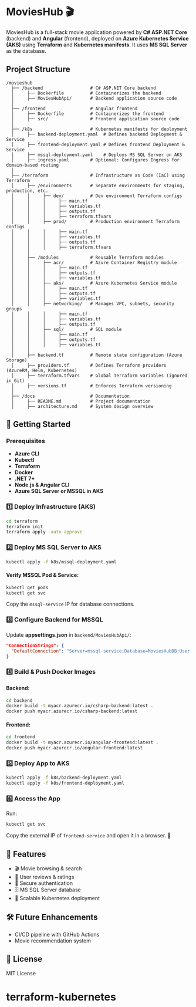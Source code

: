 # MoviesHub 🎬

MoviesHub is a full-stack movie application powered by **C# ASP.NET Core** (backend) and **Angular** (frontend), deployed on **Azure Kubernetes Service (AKS)** using **Terraform** and **Kubernetes manifests**. It uses **MS SQL Server** as the database.

## Project Structure

```
/movieshub
  ├── /backend                  # C# ASP.NET Core backend
  │     ├── Dockerfile          # Containerizes the backend
  │     ├── MoviesHubApi/       # Backend application source code
  │
  ├── /frontend                 # Angular frontend
  │     ├── Dockerfile          # Containerizes the frontend
  │     ├── src/                # Frontend application source code
  │
  ├── /k8s                      # Kubernetes manifests for deployment
  │     ├── backend-deployment.yaml  # Defines backend Deployment & Service
  │     ├── frontend-deployment.yaml # Defines frontend Deployment & Service
  │     ├── mssql-deployment.yaml    # Deploys MS SQL Server on AKS
  │     ├── ingress.yaml        # Optional: Configures Ingress for domain-based routing
  │
  ├── /terraform                # Infrastructure as Code (IaC) using Terraform
  │     ├── /environments       # Separate environments for staging, production, etc.
  │     │     ├── dev/          # Dev environment Terraform configs
  │     │     │     ├── main.tf
  │     │     │     ├── variables.tf
  │     │     │     ├── outputs.tf
  │     │     │     ├── terraform.tfvars
  │     │     ├── prod/         # Production environment Terraform configs
  │     │     │     ├── main.tf
  │     │     │     ├── variables.tf
  │     │     │     ├── outputs.tf
  │     │     │     ├── terraform.tfvars
  │     │
  │     ├── /modules            # Reusable Terraform modules
  │     │     ├── acr/          # Azure Container Registry module
  │     │     │     ├── main.tf
  │     │     │     ├── outputs.tf
  │     │     │     ├── variables.tf
  │     │     ├── aks/          # Azure Kubernetes Service module
  │     │     │     ├── main.tf
  │     │     │     ├── outputs.tf
  │     │     │     ├── variables.tf
  │     │     ├── networking/   # Manages VPC, subnets, security groups
  │     │     │     ├── main.tf
  │     │     │     ├── variables.tf
  │     │     │     ├── outputs.tf
  │     │     ├── sql/          # SQL module
  │     │     │     ├── main.tf
  │     │     │     ├── outputs.tf
  │     │     │     ├── variables.tf
  │     │
  │     ├── backend.tf          # Remote state configuration (Azure Storage)
  │     ├── providers.tf        # Defines Terraform providers (AzureRM, Helm, Kubernetes)
  │     ├── terraform.tfvars    # Global Terraform variables (ignored in Git)
  │     ├── versions.tf         # Enforces Terraform versioning
  │
  ├── /docs                     # Documentation
  │     ├── README.md           # Project documentation
  │     ├── architecture.md     # System design overview
```

## 🚀 Getting Started

### Prerequisites
- **Azure CLI**
- **Kubectl**
- **Terraform**
- **Docker**
- **.NET 7+**
- **Node.js & Angular CLI**
- **Azure SQL Server or MSSQL in AKS**

### 1️⃣ Deploy Infrastructure (AKS)
```sh
cd terraform
terraform init
terraform apply -auto-approve
```

### 2️⃣ Deploy MS SQL Server to AKS
```sh
kubectl apply -f k8s/mssql-deployment.yaml
```
#### Verify MSSQL Pod & Service:
```sh
kubectl get pods
kubectl get svc
```
Copy the `mssql-service` IP for database connections.

### 3️⃣ Configure Backend for MSSQL
Update **appsettings.json** in `backend/MoviesHubApi/`:
```json
"ConnectionStrings": {
  "DefaultConnection": "Server=mssql-service;Database=MoviesHubDB;User Id=sa;Password=YourStrong!Passw0rd;"
}
```

### 4️⃣ Build & Push Docker Images
#### Backend:
```sh
cd backend
docker build -t myacr.azurecr.io/csharp-backend:latest .
docker push myacr.azurecr.io/csharp-backend:latest
```
#### Frontend:
```sh
cd frontend
docker build -t myacr.azurecr.io/angular-frontend:latest .
docker push myacr.azurecr.io/angular-frontend:latest
```

### 5️⃣ Deploy App to AKS
```sh
kubectl apply -f k8s/backend-deployment.yaml
kubectl apply -f k8s/frontend-deployment.yaml
```

### 6️⃣ Access the App
Run:
```sh
kubectl get svc
```
Copy the external IP of `frontend-service` and open it in a browser. 🎉

## 📌 Features
- 🎬 Movie browsing & search
- 📝 User reviews & ratings
- 🔐 Secure authentication
- 🗄 MS SQL Server database
- 🚀 Scalable Kubernetes deployment

## 🛠 Future Enhancements
- CI/CD pipeline with GitHub Actions
- Movie recommendation system

## 📜 License
MIT License
# terraform-kubernetes
